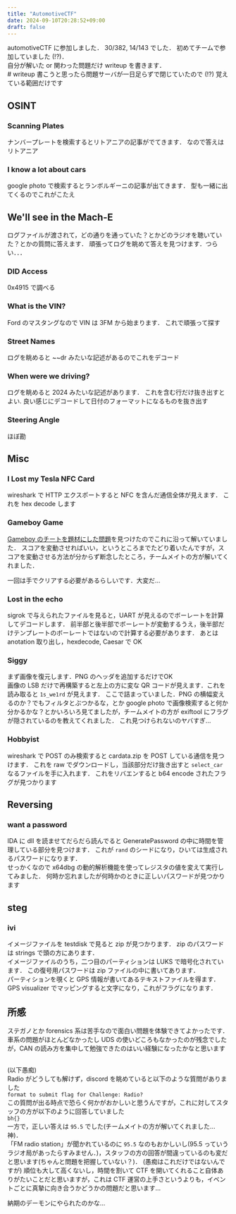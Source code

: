 ```yaml
---
title: "AutomotiveCTF"
date: 2024-09-10T20:28:52+09:00
draft: false
---
```


automotiveCTF に参加しました．
30/382, 14/143 でした．
初めてチームで参加していました (!?)．\
自分が解いた or 関わった問題だけ writeup を書きます．\
\# writeup 書こうと思ったら問題サーバが一日足らずで閉じていたので (!?) 覚えている範囲だけです

## OSINT

### Scanning Plates

ナンバープレートを検索するとリトアニアの記事がでてきます．
なので答えはリトアニア

### I know a lot about cars

google photo で検索するとランボルギーニの記事が出てきます．
型も一緒に出てくるのでこれがこたえ

## We'll see in the Mach-E

ログファイルが渡されて，どの通りを通っていた？とかどのラジオを聴いていた？とかの質問に答えます．
頑張ってログを眺めて答えを見つけます．つらい．．．

### DID Access

0x4915 で調べる

### What is the VIN?

Ford のマスタングなので VIN は 3FM から始まります．
これで頑張って探す

### Street Names

ログを眺めると ~~dr みたいな記述があるのでこれをデコード

### When were we driving?

ログを眺めると 2024 みたいな記述があります．
これを含む行だけ抜き出すとよい.
良い感じにデコードして日付のフォーマットになるものを抜き出す

### Steering Angle

ほぼ勘

## Misc

### I Lost my Tesla NFC Card

wireshark で HTTP エクスポートすると NFC を含んだ通信全体が見えます．
これを hex decode します

### Gameboy Game

[Gameboy のチートを題材にした問題](https://github.com/csn3rd/UTCTFWriteups/blob/main/README.md#utctf-adventure-rom-4)を見つけたのでこれに沿って解いていました．
スコアを変動させればいい，というところまでたどり着いたんですが，スコアを変動させる方法が分からず断念したところ，チームメイトの方が解いてくれました．

一回は手でクリアする必要があるらしいです．大変だ...

### Lost in the echo

sigrok で与えられたファイルを見ると，UART が見えるのでボーレートを計算してデコードします．
前半部と後半部でボーレートが変動するうえ，後半部だけテンプレートのボーレートではないので計算する必要があります．
あとは anotation 取り出し，hexdecode, Caesar で OK

### Siggy

まず画像を復元します．PNG のヘッダを追加するだけでOK\
画像の LSB だけで再構築すると左上の方に変な QR コードが見えます．これを読み取ると ```1s_we1rd``` が見えます．
ここで詰まっていました．PNG の横幅変えるのか？でもフィルタとぶつかるな，とか google photo で画像検索すると何か分かるかな？とかいろいろ見てましたが，チームメイトの方が exiftool にフラグが隠されているのを教えてくれました．
これ見つけられないのヤバすぎ...

### Hobbyist

wireshark で POST のみ検索すると cardata.zip を POST している通信を見つけます．
これを raw でダウンロードし，当該部分だけ抜き出すと ```select_car``` なるファイルを手に入れます．
これをリバエンすると b64 encode されたフラグが見つかります

## Reversing

### want a password

IDA に dll を読ませてだらだら読んでると GeneratePassword の中に時間を管理している部分を見つけます．
これが ```rand``` のシードになり，ひいては生成されるパスワードになります．\
せっかくなので x64dbg の動的解析機能を使ってレジスタの値を変えて実行してみました．
何時か忘れましたが何時かのときに正しいパスワードが見つかります

## steg

### ivi

イメージファイルを testdisk で見ると zip が見つかります．
zip のパスワードは strings で頭の方にあります．\
イメージファイルのうち，二つ目のパーティションは LUKS で暗号化されています．
この復号用パスワードは zip ファイルの中に書いてあります．\
パーティションを覗くと GPS 情報が書いてあるテキストファイルを得ます．
GPS visualizer でマッピングすると文字になり，これがフラグになります．

## 所感

ステガノとか forensics 系は苦手なので面白い問題を体験できてよかったです．
車系の問題がほとんどなかったし UDS の使いどころもなかったのが残念でしたが，CAN の読み方を集中して勉強できたのはいい経験になったかなと思います

##
##
##
##
##
##

(以下愚痴)\
Radio がどうしても解けず，discord を眺めていると以下のような質問がありました\
```format to submit flag for Challenge: Radio?```\
この質問が出る時点で恐らく何かがおかしいと思うんですが，これに対してスタッフの方が以下のように回答していました\
``` bh{} ```\
一方で，正しい答えは ```95.5``` でした(チームメイトの方が解いてくれました...神)．\
「FM radio station」が聞かれているのに ```95.5``` なのもおかしいし(95.5 っていうラジオ局があったらすみません．)，スタッフの方の回答が間違っているのも変だと思います(ちゃんと問題を把握していない？)．
(愚痴はこれだけではないんですが) 順位も大して高くないし，時間を割いて CTF を開いてくれること自体ありがたいことだと思いますが，これは CTF 運営の上手さというよりも，イベントごとに真摯に向き合うかどうかの問題だと思います...

納期のデーモンにやられたのかな...

